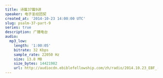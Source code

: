 ```yaml
---
title: 诗篇37篇9讲
speaker: 电子圣经团契
created_at: '2014-10-23 14:00:00 UTC'
slug: psalm-37-part-9
series: true
description: 广播电台
audio:
  mp3_low:
    length: '1:00:05'
    bitrate: 32 Kbps
    sample_rate: 22050 Hz
    size: 13.8 MB
    size_bytes: 14421982
    url: http://audiocdn.ebiblefellowship.com/zh/radio/2014.10.23_EBF_-_Psalm_37_Part_9.mp3
---
```

